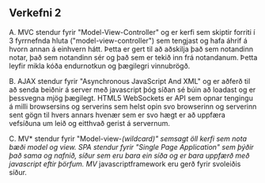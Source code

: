 ## Verkefni 2

A. MVC stendur fyrir "Model-View-Controller" og er kerfi sem skiptir forriti í 3 fyrrnefnda hluta ("model-view-controller") sem tengjast og hafa áhrif á hvorn annan á einhvern hátt. Þetta er gert til að aðskilja það sem notandinn notar, það sem notandinn sér og það sem er tekið inn frá notandanum. Þetta leyfir mikla kóða endurnotkun og þægilegri vinnubrögð.

B. AJAX stendur fyrir "Asynchronous JavaScript And XML" og er aðferð til að senda beiðnir á server með javascript þóg síðan sé búin að loadast og er þessvegna mjög þægilegt. HTML5 WebSockets er API sem opnar tengingu á milli browsersins og serverins sem helst opin svo browserinn og serverinn sent gögn til hvers annars hvenær sem er svo hægt er að uppfæra vefsíðuna um leið og eitthvað gerist á servernum.

C. MV* stendur fyrir "Model-view-*(wildcard)" semsagt öll kerfi sem nota bæði model og view. SPA stendur fyrir "Single Page Application" sem þýðir það sama og nafnið, síður sem eru bara ein síða og er bara uppfærð með javascript eftir þörfum. MV* javascriptframework eru gerð fyrir svoleiðis síður.
